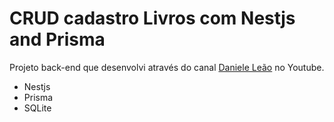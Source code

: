 # CRUD cadastro Livros com Nestjs and Prisma

Projeto back-end que desenvolvi através do canal [Daniele Leão](https://www.youtube.com/c/DanieleLe%C3%A3o) no Youtube.

- Nestjs
- Prisma
- SQLite
